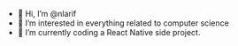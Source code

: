 - 👋 Hi, I’m @nlarif
- 👀 I’m interested in everything related to computer science
- 🌱 I’m currently coding a React Native side project.

<!---
nlarif/nlarif is a ✨ special ✨ repository because its `README.md` (this file) appears on your GitHub profile.
You can click the Preview link to take a look at your changes.
--->
